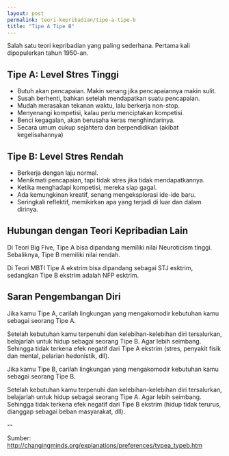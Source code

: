```yaml
---
layout: post
permalink: teori-kepribadian/tipe-a-tipe-b
title: "Tipe A Tipe B"
---
```


Salah satu teori kepribadian yang paling sederhana. Pertama kali dipopulerkan tahun 1950-an.

## Tipe A: Level Stres Tinggi

- Butuh akan pencapaian. Makin senang jika pencapaiannya makin sulit.
- Susah berhenti, bahkan setelah mendapatkan suatu pencapaian.
- Mudah merasakan tekanan waktu, lalu berkerja non-stop.
- Menyenangi kompetisi, kalau perlu menciptakan kompetisi.
- Benci kegagalan, akan berusaha keras menghindarinya.
- Secara umum cukup sejahtera dan berpendidikan (akibat kegelisahannya)

## Tipe B: Level Stres Rendah

- Berkerja dengan laju normal.
- Menikmati pencapaian, tapi tidak stres jika tidak mendapatkannya.
- Ketika menghadapi kompetisi, mereka siap gagal.
- Ada kemungkinan kreatif, senang mengeksplorasi ide-ide baru.
- Seringkali reflektif, memikirkan apa yang terjadi di luar dan dalam dirinya.

## Hubungan dengan Teori Kepribadian Lain

Di Teori Big Five, Tipe A bisa dipandang memiliki nilai Neuroticism tinggi. Sebaliknya, Tipe B memiliki nilai rendah.

Di Teori MBTI Tipe A ekstrim bisa dipandang sebagai STJ esktrim, sedangkan Tipe B ekstrim adalah NFP esktrim.

## Saran Pengembangan Diri

Jika kamu Tipe A, carilah lingkungan yang mengakomodir kebutuhan kamu sebagai seorang Tipe A.

Setelah kebutuhan kamu terpenuhi dan kelebihan-kelebihan diri tersalurkan, belajarlah untuk hidup sebagai seorang Tipe B. Agar lebih seimbang. Sehingga tidak terkena efek negatif dari Tipe A ekstrim (stres, penyakit fisik dan mental, pelarian hedonistik, dll).

Jika kamu Tipe B, carilah lingkungan yang mengakomodir kebutuhan kamu sebagai seorang Tipe B.

Setelah kebutuhan kamu terpenuhi dan kelebihan-kelebihan diri tersalurkan, belajarlah untuk hidup sebagai seorang Tipe A. Agar lebih seimbang. Sehingga tidak terkena efek negatif dari Tipe B ekstrim (hidup tidak terurus, dianggap sebagai beban masyarakat, dll).

--

Sumber: http://changingminds.org/explanations/preferences/typea_typeb.htm
